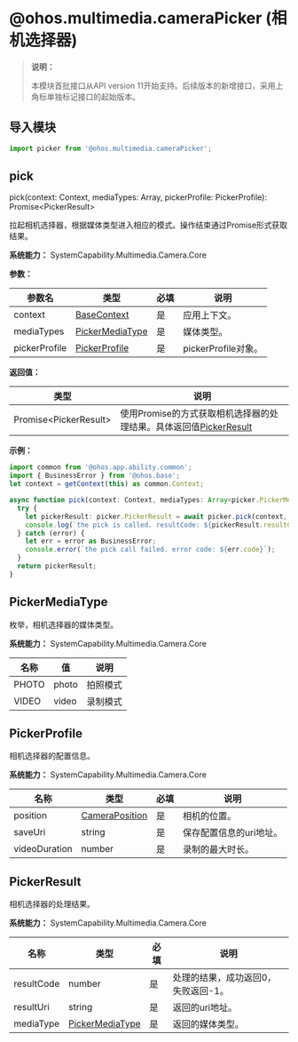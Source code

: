 # @ohos.multimedia.cameraPicker (相机选择器)

> **说明：**
>
> 本模块首批接口从API version 11开始支持。后续版本的新增接口，采用上角标单独标记接口的起始版本。

## 导入模块

```ts
import picker from '@ohos.multimedia.cameraPicker';
```

## pick

pick(context: Context, mediaTypes: Array<PickerMediaType>, pickerProfile: PickerProfile): Promise\<PickerResult\>

拉起相机选择器，根据媒体类型进入相应的模式。操作结束通过Promise形式获取结果。

**系统能力：** SystemCapability.Multimedia.Camera.Core

**参数：**

| 参数名          | 类型                                                   | 必填 | 说明                           |
| -------------- | ------------------------------------------------------ | ---- | ---------------------------- |
| context        | [BaseContext](js-apis-inner-application-baseContext.md)| 是   | 应用上下文。                   |
| mediaTypes     | [PickerMediaType](#pickermediatype)                    | 是   | 媒体类型。                    |
| pickerProfile  | [PickerProfile](#pickerprofile)                        | 是   | pickerProfile对象。            |

**返回值：**

| 类型                                             | 说明                                                                                   |
| ----------------------------------------------- | -------------------------------------------------------------------------------------- |
| Promise\<PickerResult\>                         | 使用Promise的方式获取相机选择器的处理结果。具体返回值[PickerResult](#pickerresult)           |


**示例：**

```ts
import common from '@ohos.app.ability.common';
import { BusinessError } from '@ohos.base';
let context = getContext(this) as common.Context;

async function pick(context: Context, mediaTypes: Array<picker.PickerMediaType>, pickerProfile: picker.PickerProfile): Promise<picker.PickerResult> {
  try {
    let pickerResult: picker.PickerResult = await picker.pick(context, mediaTypes, pickerProfile);
    console.log(`the pick is called. resultCode: ${pickerResult.resultCode}, resultUri: ${pickerResult.resultUri}`);
  } catch (error) {
    let err = error as BusinessError;
    console.error(`the pick call failed. error code: ${err.code}`);
  }
  return pickerResult;
}
```

## PickerMediaType

枚举，相机选择器的媒体类型。

**系统能力：** SystemCapability.Multimedia.Camera.Core

| 名称             | 值    | 说明     |
| ----------------| ----  | ---------|
| PHOTO           | photo | 拍照模式  |
| VIDEO           | video | 录制模式  |


## PickerProfile

相机选择器的配置信息。

**系统能力：** SystemCapability.Multimedia.Camera.Core

| 名称           | 类型                               | 必填   | 说明         |
| -------------- | --------------------------------- | ----- | ------------ |
| position       | [CameraPosition](js-apis-camera.md#cameraposition) | 是    | 相机的位置。   |
| saveUri        | string                            | 是    | 保存配置信息的uri地址。|
| videoDuration  | number                            | 是    | 录制的最大时长。|


## PickerResult

相机选择器的处理结果。

**系统能力：** SystemCapability.Multimedia.Camera.Core

| 名称           | 类型                                | 必填  | 说明                            |
| -------------- | ---------------------------------- | ----- | -------------------------------- |
| resultCode     | number                             | 是    | 处理的结果，成功返回0，失败返回-1。 |
| resultUri      | string                             | 是    | 返回的uri地址。                   |
| mediaType      | [PickerMediaType](#pickermediatype)| 是    | 返回的媒体类型。                  |